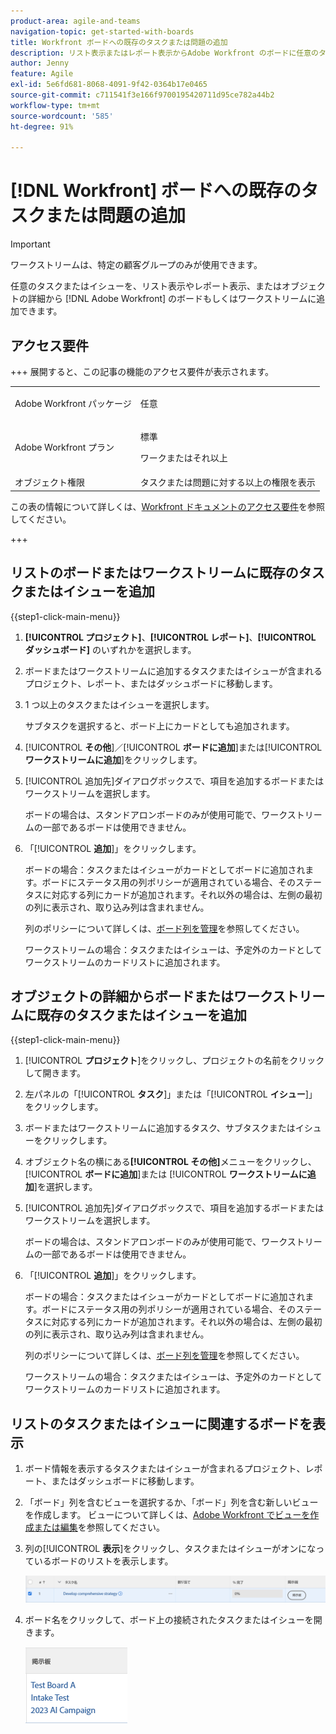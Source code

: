 ```yaml
---
product-area: agile-and-teams
navigation-topic: get-started-with-boards
title: Workfront ボードへの既存のタスクまたは問題の追加
description: リスト表示またはレポート表示からAdobe Workfront のボードに任意のタスクまたはイシューを追加できます。
author: Jenny
feature: Agile
exl-id: 5e6fd681-8068-4091-9f42-0364b17e0465
source-git-commit: c711541f3e166f9700195420711d95ce782a44b2
workflow-type: tm+mt
source-wordcount: '585'
ht-degree: 91%

---
```


# [!DNL Workfront] ボードへの既存のタスクまたは問題の追加

>[!IMPORTANT]
>
>ワークストリームは、特定の顧客グループのみが使用できます。

任意のタスクまたはイシューを、リスト表示やレポート表示、またはオブジェクトの詳細から [!DNL Adobe Workfront] のボードもしくはワークストリームに追加できます。

## アクセス要件

+++ 展開すると、この記事の機能のアクセス要件が表示されます。

<table style="table-layout:auto">
 <col>
 <col>
 <tbody>
  <tr>
   <td role="rowheader">Adobe Workfront パッケージ</td>
   <td> <p>任意</p> </td>
  </tr>
  <tr>
   <td role="rowheader">Adobe Workfront プラン</td>
   <td>
   <p>標準</p> 
   <p>ワークまたはそれ以上</p>
   </td>
  </tr>
  <tr>
   <td role="rowheader">オブジェクト権限</td>
   <td>タスクまたは問題に対する以上の権限を表示 </td>
  </tr>
 </tbody>
</table>

この表の情報について詳しくは、[Workfront ドキュメントのアクセス要件](/help/quicksilver/administration-and-setup/add-users/access-levels-and-object-permissions/access-level-requirements-in-documentation.md)を参照してください。

+++

## リストのボードまたはワークストリームに既存のタスクまたはイシューを追加

{{step1-click-main-menu}}

1. **[!UICONTROL プロジェクト]**、**[!UICONTROL レポート]**、**[!UICONTROL ダッシュボード]** のいずれかを選択します。
1. ボードまたはワークストリームに追加するタスクまたはイシューが含まれるプロジェクト、レポート、またはダッシュボードに移動します。
1. 1 つ以上のタスクまたはイシューを選択します。

   サブタスクを選択すると、ボード上にカードとしても追加されます。

1. [!UICONTROL **その他**]／[!UICONTROL **ボードに追加**]&#x200B;または&#x200B;[!UICONTROL **ワークストリームに追加**]&#x200B;をクリックします。
1. [!UICONTROL 追加先]ダイアログボックスで、項目を追加するボードまたはワークストリームを選択します。

   ボードの場合は、スタンドアロンボードのみが使用可能で、ワークストリームの一部であるボードは使用できません。

1. 「[!UICONTROL **追加**]」をクリックします。

   ボードの場合：タスクまたはイシューがカードとしてボードに追加されます。ボードにステータス用の列ポリシーが適用されている場合、そのステータスに対応する列にカードが追加されます。それ以外の場合は、左側の最初の列に表示され、取り込み列は含まれません。

   列のポリシーについて詳しくは、[ボード列を管理](/help/quicksilver/agile/get-started-with-boards/manage-board-columns.md)を参照してください。

   ワークストリームの場合：タスクまたはイシューは、予定外のカードとしてワークストリームのカードリストに追加されます。

## オブジェクトの詳細からボードまたはワークストリームに既存のタスクまたはイシューを追加

{{step1-click-main-menu}}

1. [!UICONTROL **プロジェクト**]&#x200B;をクリックし、プロジェクトの名前をクリックして開きます。
1. 左パネルの「[!UICONTROL **タスク**]」または「[!UICONTROL **イシュー**]」をクリックします。
1. ボードまたはワークストリームに追加するタスク、サブタスクまたはイシューをクリックします。
1. オブジェクト名の横にある&#x200B;**[!UICONTROL その他]**&#x200B;メニューをクリックし、[!UICONTROL **ボードに追加**]&#x200B;または [!UICONTROL **ワークストリームに追加**]&#x200B;を選択します。
1. [!UICONTROL 追加先]ダイアログボックスで、項目を追加するボードまたはワークストリームを選択します。

   ボードの場合は、スタンドアロンボードのみが使用可能で、ワークストリームの一部であるボードは使用できません。

1. 「[!UICONTROL **追加**]」をクリックします。

   ボードの場合：タスクまたはイシューがカードとしてボードに追加されます。ボードにステータス用の列ポリシーが適用されている場合、そのステータスに対応する列にカードが追加されます。それ以外の場合は、左側の最初の列に表示され、取り込み列は含まれません。

   列のポリシーについて詳しくは、[ボード列を管理](/help/quicksilver/agile/get-started-with-boards/manage-board-columns.md)を参照してください。

   ワークストリームの場合：タスクまたはイシューは、予定外のカードとしてワークストリームのカードリストに追加されます。

## リストのタスクまたはイシューに関連するボードを表示

1. ボード情報を表示するタスクまたはイシューが含まれるプロジェクト、レポート、またはダッシュボードに移動します。
1. 「ボード」列を含むビューを選択するか、「ボード」列を含む新しいビューを作成します。
ビューについて詳しくは、[Adobe Workfront でビューを作成または編集](/help/quicksilver/reports-and-dashboards/reports/reporting-elements/create-edit-views.md)を参照してください。
1. 列の&#x200B;[!UICONTROL **表示**]&#x200B;をクリックし、タスクまたはイシューがオンになっているボードのリストを表示します。

   ![列にボードを表示](assets/show-boards-in-column.png)

1. ボード名をクリックして、ボード上の接続されたタスクまたはイシューを開きます。

   ![ボードを選択](assets/select-board-in-column.png)
